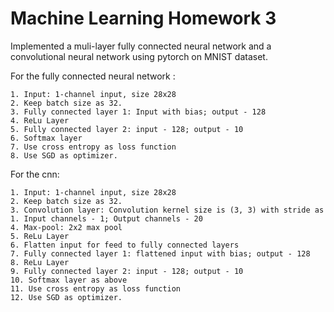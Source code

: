 # Machine Learning Homework 3

Implemented a muli-layer fully connected neural network and a convolutional neural network using pytorch on MNIST dataset.

For the fully connected neural network :
```
1. Input: 1-channel input, size 28x28
2. Keep batch size as 32.
3. Fully connected layer 1: Input with bias; output - 128
4. ReLu Layer
5. Fully connected layer 2: input - 128; output - 10
6. Softmax layer
7. Use cross entropy as loss function
8. Use SGD as optimizer.
```

For the cnn:
```
1. Input: 1-channel input, size 28x28
2. Keep batch size as 32.
3. Convolution layer: Convolution kernel size is (3, 3) with stride as 1. Input channels - 1; Output channels - 20
4. Max-pool: 2x2 max pool
5. ReLu Layer
6. Flatten input for feed to fully connected layers
7. Fully connected layer 1: flattened input with bias; output - 128
8. ReLu Layer
9. Fully connected layer 2: input - 128; output - 10
10. Softmax layer as above
11. Use cross entropy as loss function
12. Use SGD as optimizer.
```

